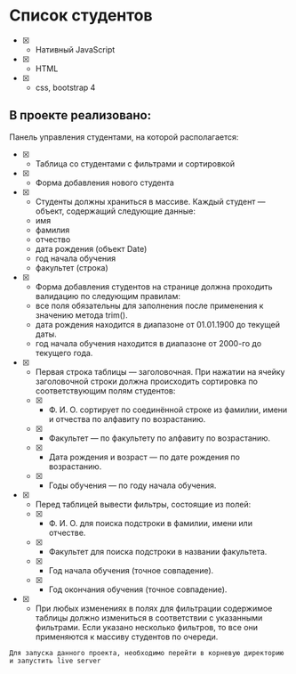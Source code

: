 # Список студентов

- [x] - Нативный JavaScript
- [x] - HTML
- [x] - css, bootstrap 4

## В проекте реализовано:
Панель управления студентами, на которой располагается:

- [x] - Таблица со студентами с фильтрами и сортировкой
- [x] - Форма добавления нового студента
- [x] - Студенты должны храниться в массиве. Каждый студент — объект, содержащий следующие данные:
  - имя
  - фамилия
  - отчество
  - дата рождения (объект Date)
  - год начала обучения
  - факультет (строка)

- [x] - Форма добавления студентов на странице должна проходить валидацию по следующим правилам:
  - все поля обязательны для заполнения после применения к значению метода trim().
  - дата рождения находится в диапазоне от 01.01.1900 до текущей даты.
  - год начала обучения находится в диапазоне от 2000-го до текущего года.

- [x] - Первая строка таблицы — заголовочная. При нажатии на ячейку заголовочной строки должна происходить сортировка по соответствующим полям студентов:
  - [x] - Ф. И. О. сортирует по соединённой строке из фамилии, имени и отчества по алфавиту по возрастанию.
  - [x] - Факультет — по факультету по алфавиту по возрастанию.
  - [x] - Дата рождения и возраст — по дате рождения по возрастанию.
  - [x] - Годы обучения — по году начала обучения.
     
- [x] - Перед таблицей вывести фильтры, состоящие из полей:
  - [x] - Ф. И. О. для поиска подстроки в фамилии, имени или отчестве.
  - [x] - Факультет для поиска подстроки в названии факультета.
  - [x] - Год начала обучения (точное совпадение).
  - [x] - Год окончания обучения (точное совпадение).
  
- [x] - При любых изменениях в полях для фильтрации содержимое таблицы должно измениться в соответствии с указанными фильтрами. Если указано несколько фильтров, то все они применяются к массиву студентов по очереди.

`
Для запуска данного проекта, необходимо перейти в корневую директорию и запустить live server
`
